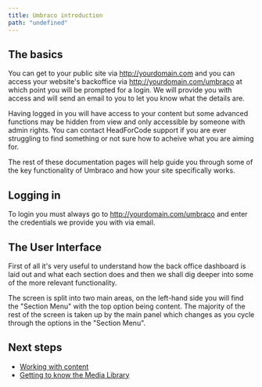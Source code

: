 ```yaml
---
title: Umbraco introduction
path: "undefined"
---
```


## The basics

You can get to your public site via http://yourdomain.com and you can access your website's backoffice via http://yourdomain.com/umbraco at which point you will be prompted for a login. We will provide you with access and will send an email to you to let you know what the details are.

Having logged in you will have access to your content but some advanced functions may be hidden from view and only accessible by someone with admin rights. You can contact HeadForCode support if you are ever struggling to find something or not sure how to acheive what you are aiming for.

The rest of these documentation pages will help guide you through some of the key functionality of Umbraco and how your site specifically works.

## Logging in

To login you must always go to http://yourdomain.com/umbraco and enter the credentials we provide you with via email.

## The User Interface

First of all it's very useful to understand how the back office dashboard is laid out and what each section does and then we shall dig deeper into some of the more relevant functionality.

The screen is split into two main areas, on the left-hand side you will find the "Section Menu" with the top option being content. The majority of the rest of the screen is taken up by the main panel which changes as you cycle through the options in the "Section Menu". 

## Next steps

- [Working with content](/guides/umbraco/content/)
- [Getting to know the Media Library](/guides/umbraco/media/)
